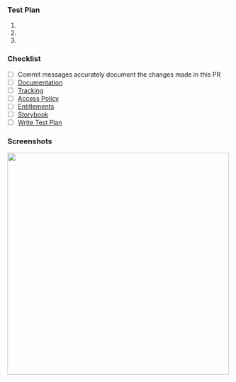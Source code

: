 ### Test Plan

1.  
1.  
1.  

### Checklist

- [ ] Commit messages accurately document the changes made in this PR
- [ ] [Documentation](https://www.notion.so/takeshapeio/Documentation-Guide-d51f33c2a21948d4aaf34b342298afbf)
- [ ] [Tracking](https://www.notion.so/takeshapeio/Activity-Tracking-Guide-733957b032da4bbd8ea20e4ef3be660f)
- [ ] [Access Policy](https://www.notion.so/takeshapeio/Access-Policy-Guide-29b01eb689f04b8687b6d93f17061844)
- [ ] [Entitlements](https://www.notion.so/takeshapeio/Entitlement-Guide-2dfa36c6270941b98ee20d75c48bbb91)
- [ ] [Storybook](https://www.notion.so/takeshapeio/Storybook-Guide-07ece3c569c2422aafd4a023ab7065e3)
- [ ] [Write Test Plan](https://www.notion.so/takeshapeio/Test-Plan-Guide-714426ec991e4619be5e8ab5ad1a7db7)

### Screenshots

<img src="https://www.takeshape.io/assets/images/homepage/content-editor.png" width="500">
